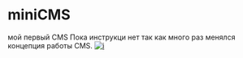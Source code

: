 
# miniCMS
мой первый CMS 
Пока инструкци нет так как много раз менялся концепция работы CMS.
[![i](http://hrach.ru/images/logo.png)](http://hrach.ru/images/logo.png)
